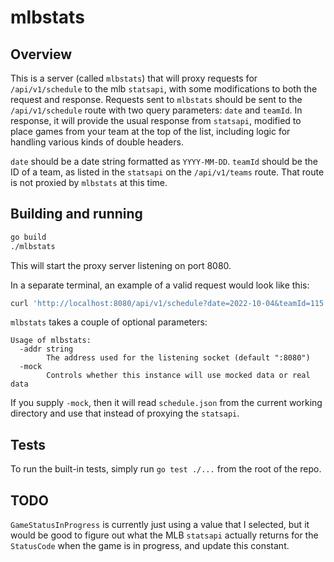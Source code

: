 # mlbstats

## Overview

This is a server (called `mlbstats`) that will proxy requests for `/api/v1/schedule` to the mlb `statsapi`, with some modifications to both the request and response. Requests sent to `mlbstats` should be sent to the `/api/v1/schedule` route with two query parameters: `date` and `teamId`. In response, it will provide the usual response from `statsapi`, modified to place games from your team at the top of the list, including logic for handling various kinds of double headers.

`date` should be a date string formatted as `YYYY-MM-DD`. `teamId` should be the ID of a team, as listed in the `statsapi` on the `/api/v1/teams` route. That route is not proxied by `mlbstats` at this time.

## Building and running

```bash
go build
./mlbstats
```

This will start the proxy server listening on port 8080.

In a separate terminal, an example of a valid request would look like this:

```bash
curl 'http://localhost:8080/api/v1/schedule?date=2022-10-04&teamId=115'
```

`mlbstats` takes a couple of optional parameters:

```
Usage of mlbstats:
  -addr string
        The address used for the listening socket (default ":8080")
  -mock
        Controls whether this instance will use mocked data or real data
```

If you supply `-mock`, then it will read `schedule.json` from the current working directory and use that instead of proxying the `statsapi`.

## Tests

To run the built-in tests, simply run `go test ./...` from the root of the repo.

## TODO

`GameStatusInProgress` is currently just using a value that I selected, but it would be good to figure out what the MLB `statsapi` actually returns for the `StatusCode` when the game is in progress, and update this constant.
